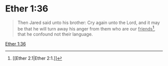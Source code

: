 # Ether 1:36

> Then Jared said unto his brother: Cry again unto the Lord, and it may be that he will turn away his anger from them who are our <u>friends</u>[^a], that he confound not their language.

[Ether 1:36](https://www.churchofjesuschrist.org/study/scriptures/bofm/ether/1?lang=eng&id=p36#p36)


[^a]: [[Ether 2.1|Ether 2:1.]]
